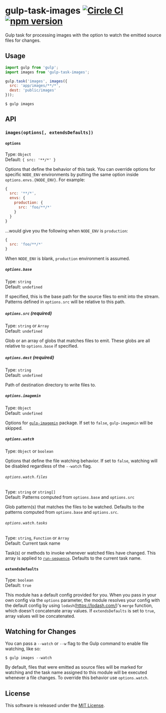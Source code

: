 # gulp-task-images [![Circle CI](https://circleci.com/gh/VARIANTE/gulp-task-images/tree/master.svg?style=svg)](https://circleci.com/gh/VARIANTE/gulp-task-images/tree/master) [![npm version](https://badge.fury.io/js/gulp-task-images.svg)](https://badge.fury.io/js/gulp-task-images)

Gulp task for processing images with the option to watch the emitted source files for changes.

## Usage

```js
import gulp from 'gulp';
import images from 'gulp-task-images';

gulp.task('images', images({
  src: 'app/images/**/*',
  dest: 'public/images'
}));
```

```
$ gulp images
```

## API

### `images(options[, extendsDefaults])`

#### `options`

Type: `Object`<br>
Default: `{ src: '**/*' }`

Options that define the behavior of this task. You can override options for specific `NODE_ENV` environments by putting the same option inside `options.envs.{NODE_ENV}`. For example:

```js
{
  src: '**/*',
  envs: {
    production: {
      src: 'foo/**/*'
    }
  }
}
```

...would give you the following when `NODE_ENV` is `production`:

```js
{
  src: 'foo/**/*'
}
```

When `NODE_ENV` is blank, `production` environment is assumed.


##### `options.base`

Type: `string`<br>
Default: `undefined`

If specified, this is the base path for the source files to emit into the stream. Patterns defined in `options.src` will be relative to this path.

##### `options.src` (required)

Type: `string` or `Array`<br>
Default: `undefined`

Glob or an array of globs that matches files to emit. These globs are all relative to `options.base` if specified.

##### `options.dest` (required)

Type: `string`<br>
Default: `undefined`

Path of destination directory to write files to.

##### `options.imagemin`

Type: `Object`<br>
Default: `undefined`

Options for [`gulp-imagemin`](https://www.npmjs.com/package/gulp-imagemin) package. If set to `false`, `gulp-imagemin` will be skipped.

##### `options.watch`

Type: `Object` or `boolean`

Options that define the file watching behavior. If set to `false`, watching will be disabled regardless of the `--watch` flag.

###### `options.watch.files`

Type: `string` or `string[]`<br>
Default: Patterns computed from `options.base` and `options.src`

Glob pattern(s) that matches the files to be watched. Defaults to the patterns computed from `options.base` and `options.src`.

###### `options.watch.tasks`

Type: `string`, `Function` or `Array`<br>
Default: Current task name

Task(s) or methods to invoke whenever watched files have changed. This array is applied to [`run-sequence`](https://www.npmjs.com/package/run-sequence). Defaults to the current task name.

#### `extendsDefaults`

Type: `boolean`<br>
Default: `true`

This module has a default config provided for you. When you pass in your own config via the `options` parameter, the module resolves your config with the default config by using `lodash`(https://lodash.com/)'s `merge` function, which doesn't concatenate array values. If `extendsDefaults` is set to `true`, array values will be concatenated.

## Watching for Changes

You can pass a `--watch` or `--w` flag to the Gulp command to enable file watching, like so:

```
$ gulp images --watch
```

By default, files that were emitted as source files will be marked for watching and the task name assigned to this module will be executed whenever a file changes. To override this behavior use `options.watch`.

## License

This software is released under the [MIT License](http://opensource.org/licenses/MIT).
